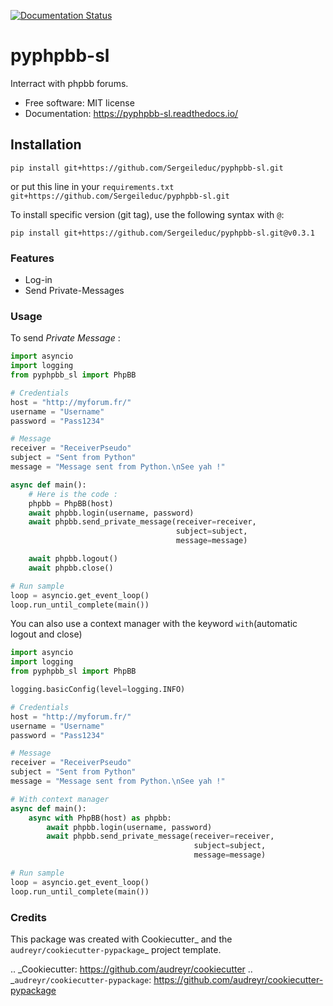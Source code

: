 [![Documentation Status](https://readthedocs.org/projects/pyphpbb-sl/badge/?version=latest)](https://pyphpbb-sl.readthedocs.io/en/latest/?badge=latest)

# pyphpbb-sl

Interract with phpbb forums.


* Free software: MIT license
* Documentation: https://pyphpbb-sl.readthedocs.io/

## Installation
```shell
pip install git+https://github.com/Sergeileduc/pyphpbb-sl.git
```

or put this line in your `requirements.txt`
`git+https://github.com/Sergeileduc/pyphpbb-sl.git`

To install specific version (git tag), use the following syntax with `@`:

`pip install git+https://github.com/Sergeileduc/pyphpbb-sl.git@v0.3.1`

### Features
* Log-in
* Send Private-Messages

### Usage
To send *Private Message* :

```python
import asyncio
import logging
from pyphpbb_sl import PhpBB

# Credentials
host = "http://myforum.fr/"
username = "Username"
password = "Pass1234"

# Message
receiver = "ReceiverPseudo"
subject = "Sent from Python"
message = "Message sent from Python.\nSee yah !"

async def main():
    # Here is the code :
    phpbb = PhpBB(host)
    await phpbb.login(username, password)
    await phpbb.send_private_message(receiver=receiver,
                                     subject=subject,
                                     message=message)

    await phpbb.logout()
    await phpbb.close()

# Run sample
loop = asyncio.get_event_loop()
loop.run_until_complete(main())
```

You can also use a context manager with the keyword `with`(automatic logout and close)

```python
import asyncio
import logging
from pyphpbb_sl import PhpBB

logging.basicConfig(level=logging.INFO)

# Credentials
host = "http://myforum.fr/"
username = "Username"
password = "Pass1234"

# Message
receiver = "ReceiverPseudo"
subject = "Sent from Python"
message = "Message sent from Python.\nSee yah !"

# With context manager
async def main():
    async with PhpBB(host) as phpbb:
        await phpbb.login(username, password)
        await phpbb.send_private_message(receiver=receiver,
                                         subject=subject,
                                         message=message)

# Run sample
loop = asyncio.get_event_loop()
loop.run_until_complete(main())
```

### Credits

This package was created with Cookiecutter_ and the `audreyr/cookiecutter-pypackage`_ project template.

.. _Cookiecutter: https://github.com/audreyr/cookiecutter
.. _`audreyr/cookiecutter-pypackage`: https://github.com/audreyr/cookiecutter-pypackage
